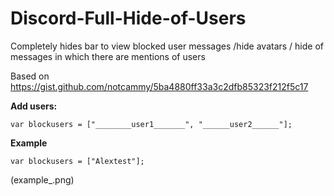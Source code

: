 # Discord-Full-Hide-of-Users
Completely hides bar to view blocked user messages /hide avatars / hide of messages in which there are mentions of users

Based on https://gist.github.com/notcammy/5ba4880ff33a3c2dfb85323f212f5c17



**Add users:**
```
var blockusers = ["________user1_______", "______user2______"];

```

**Example**

```
var blockusers = ["Alextest"];

```
(example_.png)
